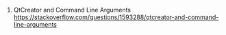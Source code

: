 1. QtCreator and Command Line Arguments https://stackoverflow.com/questions/1593288/qtcreator-and-command-line-arguments
